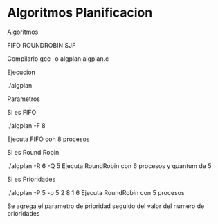 # Algoritmos Planificacion

Algoritmos

FIFO 
ROUNDROBIN 
SJF

Compilarlo
gcc -o algplan algplan.c 

Ejecucion

./algplan 

Parametros 

Si es FIFO

./algplan -F 8  

Ejecuta FIFO con 8 procesos


Si es Round Robin

./algplan -R 6 -Q 5  Ejecuta RoundRobin con 6 procesos y quantum de 5

Si es Prioridades

./algplan -P 5 -p 5 2 8 1 6  Ejecuta RoundRobin con 5 procesos

Se agrega el parametro de prioridad seguido del valor del numero de prioridades
